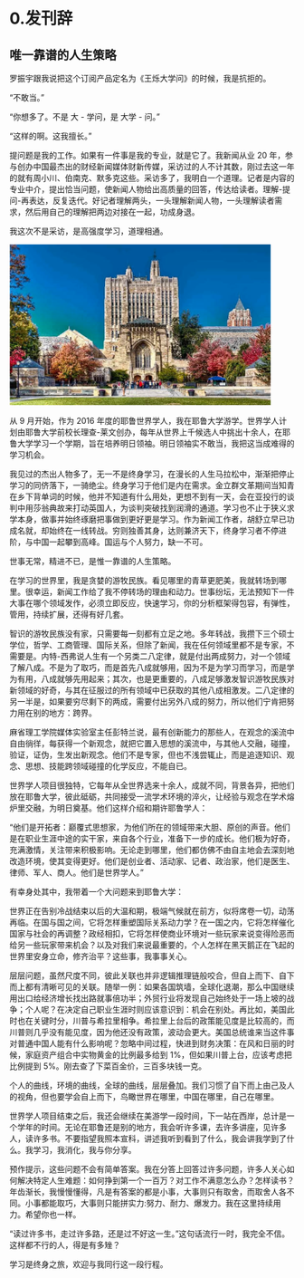 # 0.发刊辞

## 唯一靠谱的人生策略

罗振宇跟我说把这个订阅产品定名为《王烁大学问》的时候，我是抗拒的。

“不敢当。”

“你想多了。不是 大 - 学问，是 大学 - 问。”

“这样的啊。这我擅长。”

提问题是我的工作。如果有一件事是我的专业，就是它了。我新闻从业 20 年，参与创办中国最杰出的财经新闻媒体财新传媒，采访过的人不计其数，刚过去这一年的就有周小川、伯南克、默多克这些。采访多了，我明白一个道理。记者是内容的专业中介，提出恰当问题，使新闻人物给出高质量的回答，传达给读者。理解-提问-再表达，反复迭代。好记者理解两头，一头理解新闻人物，一头理解读者需求，然后用自己的理解把两边对接在一起，功成身退。

我这次不是采访，是高强度学习，道理相通。

<img src="../assets/%E5%8F%91%E5%88%8A%E8%BE%9E/resize,w_1920,m_lfit.png" alt="Yale" style="zoom: 50%;" />

从 9 月开始，作为 2016 年度的耶鲁世界学人，我在耶鲁大学游学。世界学人计划由耶鲁大学前校长理查-莱文创办，每年从世界上千候选人中挑出十余人，在耶鲁大学学习一个学期，旨在培养明日领袖。明日领袖实不敢当，我把这当成难得的学习机会。

我见过的杰出人物多了，无一不是终身学习，在漫长的人生马拉松中，渐渐把停止学习的同侪落下，一骑绝尘。终身学习于他们是内在需求。金立群文革期间当知青在乡下背单词的时候，他并不知道有什么用处，更想不到有一天，会在亚投行的谈判中用莎翁典故来打动英国人，为谈判突破找到润滑的通道。学习也不止于狭义求学本身，做事并始终琢磨把事做到更好更是学习。作为新闻工作者，胡舒立早已功成名就，却始终在一线转战。穷则独善其身，达则兼济天下，终身学习者不停进阶，与中国一起攀到高峰。国运与个人努力，缺一不可。

世事无常，精进不已，是惟一靠谱的人生策略。

在学习的世界里，我是贪婪的游牧民族。看见哪里的青草更肥美，我就转场到哪里。很幸运，新闻工作给了我不停转场的理由和动力。世事纷坛，无法预知下一件大事在哪个领域发作，必须立即反应，快速学习，你的分析框架得包容，有弹性，管用，持续扩展，还得有好几套。

智识的游牧民族没有家，只需要每一刻都有立足之地。多年转战，我攒下三个硕士学位，哲学、工商管理、国际关系，但除了新闻，我在任何领域里都不是专家，不需要是。内特-西弗说人生有一个另类二八定律，就是付出两成努力，对一个领域了解八成。不是为了取巧，而是首先八成就够用，因为不是为学习而学习，而是学为有用，八成就够先用起来；其次，也是更重要的，八成足够激发智识游牧民族对新领域的好奇，与其在征服过的所有领域中已获取的其他八成相激发。二八定律的另一半是，如果要穷尽剩下的两成，需要付出另外八成的努力，所以他们宁肯把努力用在别的地方：跨界。

麻省理工学院媒体实验室主任彭特兰说，最有创新能力的那些人，在观念的溪流中自由徜徉，每获得一个新观念，就把它置入思想的溪流中，与其他人交融，碰撞，验证，证伪，生发出新观念。他们不是专家，但也不浅尝辄止，而是追逐知识、观念、思想、技能跨领域碰撞的化学反应，不能自已。

世界学人项目很独特，它每年从全世界选来十余人，成就不同，背景各异，把他们放在耶鲁大学，彼此砥砺，共同接受一流学术环境的淬火，让经验与观念在学术熔炉里交融，为明日奠基。他们这样介绍和期许耶鲁学人：

“他们是开拓者：巅覆式思想家，为他们所在的领域带来大胆、原创的声音。他们是在职业生涯中途的实干家，来自各个行业，准备下一步的成长。他们极为好奇，充满激情，关注带来积极影响。无论走到哪里，他们都仿佛不由自主地会去深刻地改造环境，使其变得更好。他们是创业者、活动家、记者、政治家，他们是医生、律师、军人、商人。他们是世界学人。”

有幸身处其中，我带着一个大问题来到耶鲁大学：

世界正在告别冷战结束以后的大温和期，极端气候就在前方，似将席卷一切，动荡再临。在国与国之间，它将怎样重塑国际关系动力学？在一国之内，它将怎样催化国家与社会的再调整？政经相扣，它将怎样使商业环境对一些玩家来说变得险恶而给另一些玩家带来机会？以及对我们来说最重要的，个人怎样在黑天鹅正在飞起的世界里安身立命，修齐治平？这些事，我事事关心。

层层问题，虽然尺度不同，彼此关联也并非逻辑推理链般咬合，但自上而下、自下而上都有清晰可见的关联。随举一例：如果各国筑墙，全球化退潮，那么中国继续用出口给经济增长找出路就事倍功半；外贸行业将发现自己始终处于一场上坡的战争；个人呢？在决定自己职业生涯时则应该意识到：机会在别处。再比如，美国此时也在关键时分，川普与希拉里相争。希拉里上台后的政策能见度是比较高的，而川普则几乎没有能见度，因为他还没有政策，波动会更大。美国总统谁来当这件事对普通中国人能有什么影响呢？忽略中间过程，快进到财务决策：在风和日丽的时候，家庭资产组合中实物黄金的比例最多给到 1%，但如果川普上台，应该考虑把比例提到 5%。刚去查了下菜百金价，三百多块钱一克。

个人的曲线，环境的曲线，全球的曲线，层层叠加。我们习惯了自下而上由己及人的视角，但也要学会自上而下，鸟瞰世界在哪里，中国在哪里，自己在哪里。

世界学人项目结束之后，我还会继续在美游学一段时间，下一站在西岸，总计是一个学年的时间。无论在耶鲁还是别的地方，我会听许多课，去许多讲座，见许多人，读许多书。不要指望我照本宣科，讲述我听到看到了什么，我会讲我学到了什么。我学习，我消化，我与你分享。

预作提示，这些问题不会有简单答案。我在分答上回答过许多问题，许多人关心如何解决特定人生难题：如何挣到第一个一百万？对工作不满意怎么办？怎样读书？年齿渐长，我慢慢懂得，凡是有答案的都是小事，大事则只有取舍，而取舍人各不同。小事都能取巧，大事则只能拼实力:努力、耐力、爆发力。我在这里持续用力。希望你也一样。

“读过许多书，走过许多路，还是过不好这一生。”这句话流行一时，我完全不信。这样都不行的人，得是有多矬？

学习是终身之旅，欢迎与我同行这一段行程。
